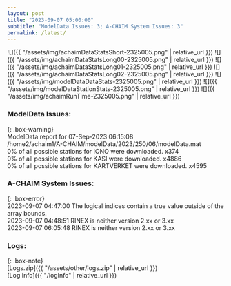 ```yaml
---
layout: post
title: "2023-09-07 05:00:00"
subtitle: "ModelData Issues: 3; A-CHAIM System Issues: 3"
permalink: /latest/
---
```


![]({{ "/assets/img/achaimDataStatsShort-2325005.png" | relative_url }})
![]({{ "/assets/img/achaimDataStatsLong00-2325005.png" | relative_url }})
![]({{ "/assets/img/achaimDataStatsLong01-2325005.png" | relative_url }})
![]({{ "/assets/img/achaimDataStatsLong02-2325005.png" | relative_url }})
![]({{ "/assets/img/modelDataDataStats-2325005.png" | relative_url }})
![]({{ "/assets/img/modelDataStationStats-2325005.png" | relative_url }})
![]({{ "/assets/img/achaimRunTime-2325005.png" | relative_url }})


### ModelData Issues:  
  
{: .box-warning}  
 ModelData report for 07-Sep-2023 06:15:08   
 /home2/achaim1/A-CHAIM/modelData/2023/250/06/modelData.mat   
 0% of all possible stations for IONO were downloaded. x374   
 0% of all possible stations for KASI were downloaded. x4886   
 0% of all possible stations for KARTVERKET were downloaded. x4595   
  
### A-CHAIM System Issues:  
  
{: .box-error}  
2023-09-07 04:47:00 The logical indices contain a true value outside of the array bounds.  
2023-09-07 04:48:51 RINEX is neither version 2.xx or 3.xx  
2023-09-07 06:05:48 RINEX is neither version 2.xx or 3.xx  

### Logs:  
  
{: .box-note}  
[Logs.zip]({{ "/assets/other/logs.zip" | relative_url }})  
[Log Info]({{ "/logInfo" | relative_url }})  

